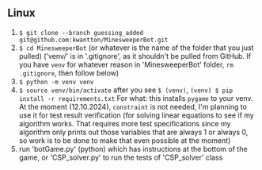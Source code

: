 ## Linux
1. `$ git clone --branch guessing_added git@github.com:kwantton/MinesweeperBot.git`
2. `$ cd MinesweeperBot` (or whatever is the name of the folder that you just pulled)
('venv/' is in '.gitignore', as it shouldn't be pulled from GitHub. If you have `venv` for whatever reason in 'MinesweeperBot' folder, `rm .gitignore`, then follow below)
3. `$ python -m venv venv`
4. `$ source venv/bin/activate`
after you see `$ (venv)`,
`(venv) $ pip install -r requirements.txt`
For what: this installs `pygame` to your venv. At the moment (12.10.2024), `constraint` is not needed, I'm planning to use it for test result verification (for solving linear equations to see if my algorithm works. That requires more test specifications since my algorithm only prints out those variables that are always 1 or always 0, so work is to be done to make that even possible at the moment)
5. run 'botGame.py' (python) which has instructions at the bottom of the game, or 'CSP_solver.py' to run the tests of 'CSP_solver' class
